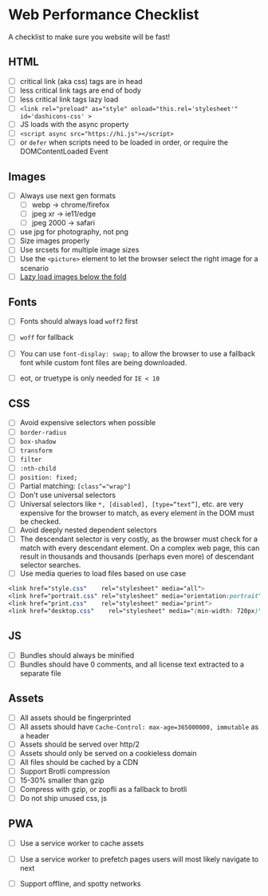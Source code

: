 # Web Performance Checklist
A checklist to make sure you website will be fast!


## HTML

- [ ]  critical link (aka css) tags are in head
- [ ]  less critical link tags are end of body
- [ ]  less critical link tags lazy load
  - [ ]  `<link rel="preload" as="style" onload="this.rel='stylesheet'" id='dashicons-css' >`
- [ ]  JS loads with the async property
  - [ ]  `<script async src="https://hi.js"></script>`
  - [ ]  or `defer` when scripts need to be loaded in order, or require the DOMContentLoaded Event

## Images

- [ ] Always use next gen formats
  - [ ] webp -> chrome/firefox
  - [ ] jpeg xr -> ie11/edge
  - [ ] jpeg 2000 -> safari
- [ ] use jpg for photography, not png
- [ ] Size images properly
- [ ] Use srcsets for multiple image sizes
- [ ] Use the `<picture>` element to let the browser select the right image for a scenario
- [ ] [Lazy load images below the fold](https://aka.terrible.dev/web/lazyimages)

## Fonts

- [ ]  Fonts should always load `woff2` first
- [ ]  `woff` for fallback
- [ ]  You can use `font-display: swap;` to allow the browser to use a fallback font while custom font files are being downloaded.
- [ ]  eot, or truetype is only needed for `IE < 10`


## CSS

- [ ]  Avoid expensive selectors when possible
  - [ ]  `border-radius`
  - [ ]  `box-shadow`
  - [ ]  `transform`
  - [ ]  `filter`
  - [ ]  `:nth-child`
  - [ ]  `position: fixed;`
  - [ ]  Partial matching: `[class^="wrap"]`
- [ ]  Don't use universal selectors
  - [ ]  Universal selectors like `*, [disabled], [type=“text”]`, etc. are very expensive for the browser to match, as every element in the DOM must be checked.
- [ ]  Avoid deeply nested dependent selectors
  - [ ]  The descendant selector is very costly, as the browser must check for a match with every descendant element. On a complex web page, this can result in thousands and thousands (perhaps even more) of descendant selector searches.
- [ ]  Use media queries to load files based on use case
  
```css 
<link href="style.css"    rel="stylesheet" media="all">
<link href="portrait.css" rel="stylesheet" media="orientation:portrait">
<link href="print.css"    rel="stylesheet" media="print">
<link href="desktop.css"    rel="stylesheet" media="(min-width: 720px)">
```

## JS

- [ ]  Bundles should always be minified
- [ ]  Bundles should have 0 comments, and all license text extracted to a separate file

## Assets

- [ ]  All assets should be fingerprinted
- [ ]  All assets should have `Cache-Control: max-age=365000000, immutable` as a header
- [ ]  Assets should be served over http/2
- [ ]  Assets should only be served on a cookieless domain
- [ ]  All files should be cached by a CDN
- [ ]  Support Brotli compression
  - [ ]  15-30% smaller than gzip
- [ ]  Compress with gzip, or zopfli as a fallback to brotli
- [ ]  Do not ship unused css, js
  
## PWA
- [ ]  Use a service worker to cache assets
- [ ]  Use a service worker to prefetch pages users will most likely navigate to next
- [ ]  Support offline, and spotty networks

